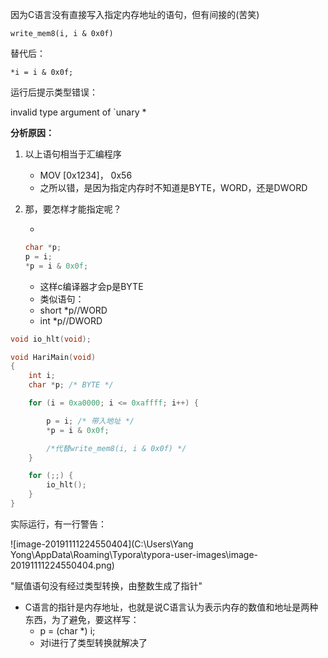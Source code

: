 因为C语言没有直接写入指定内存地址的语句，但有间接的(苦笑)

```
write_mem8(i, i & 0x0f)
```

替代后：

``` 
*i = i & 0x0f;
```

运行后提示类型错误：

invalid type argument of `unary *

**分析原因：**

1. 以上语句相当于汇编程序

   - MOV [0x1234]， 0x56
   - 之所以错，是因为指定内存时不知道是BYTE，WORD，还是DWORD

2. 那，要怎样才能指定呢？

   - 

     ```c
     char *p;
     p = i;
     *p = i & 0x0f;
     ```

   - 这样c编译器才会p是BYTE
   - 类似语句：
   - short *p//WORD
   - int *p//DWORD

```C
void io_hlt(void);

void HariMain(void)
{
	int i; 
	char *p; /* BYTE */

	for (i = 0xa0000; i <= 0xaffff; i++) {

		p = i; /* 带入地址 */
		*p = i & 0x0f;

		/*代替write_mem8(i, i & 0x0f) */
	}

	for (;;) {
		io_hlt();
	}
}
```

实际运行，有一行警告：

![image-20191111224550404](C:\Users\Yang Yong\AppData\Roaming\Typora\typora-user-images\image-20191111224550404.png)

"赋值语句没有经过类型转换，由整数生成了指针"

- C语言的指针是内存地址，也就是说C语言认为表示内存的数值和地址是两种东西，为了避免，要这样写：
  - p = (char *)  i;
  - 对i进行了类型转换就解决了